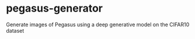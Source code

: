 # pegasus-generator
Generate images of Pegasus using a deep generative model on the CIFAR10 dataset
